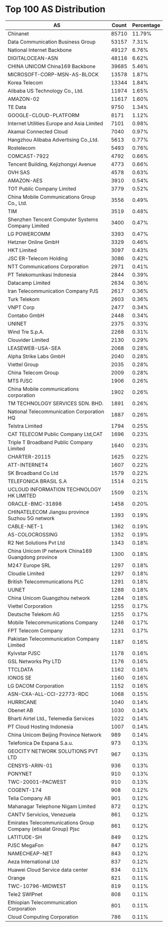 # Top 100 AS Distribution
| AS | Count | Percentage |
|----|----|----|
| Chinanet | 85710 | 11.79% |
| Data Communication Business Group | 53157 | 7.31% |
| National Internet Backbone | 49127 | 6.76% |
| DIGITALOCEAN-ASN | 48116 | 6.62% |
| CHINA UNICOM China169 Backbone | 39685 | 5.46% |
| MICROSOFT-CORP-MSN-AS-BLOCK | 13578 | 1.87% |
| Korea Telecom | 13344 | 1.84% |
| Alibaba US Technology Co., Ltd. | 11974 | 1.65% |
| AMAZON-02 | 11617 | 1.60% |
| TE Data | 9750 | 1.34% |
| GOOGLE-CLOUD-PLATFORM | 8171 | 1.12% |
| Internet Utilities Europe and Asia Limited | 7101 | 0.98% |
| Akamai Connected Cloud | 7040 | 0.97% |
| Hangzhou Alibaba Advertising Co.,Ltd. | 5613 | 0.77% |
| Rostelecom | 5493 | 0.76% |
| COMCAST-7922 | 4792 | 0.66% |
| Tencent Building, Kejizhongyi Avenue | 4773 | 0.66% |
| OVH SAS | 4578 | 0.63% |
| AMAZON-AES | 3910 | 0.54% |
| TOT Public Company Limited | 3779 | 0.52% |
| China Mobile Communications Group Co., Ltd. | 3556 | 0.49% |
| TIM | 3519 | 0.48% |
| Shenzhen Tencent Computer Systems Company Limited | 3400 | 0.47% |
| LG POWERCOMM | 3393 | 0.47% |
| Hetzner Online GmbH | 3329 | 0.46% |
| HKT Limited | 3097 | 0.43% |
| JSC ER-Telecom Holding | 3086 | 0.42% |
| NTT Communications Corporation | 2971 | 0.41% |
| PT Telekomunikasi Indonesia | 2844 | 0.39% |
| Datacamp Limited | 2634 | 0.36% |
| Iran Telecommunication Company PJS | 2617 | 0.36% |
| Turk Telekom | 2603 | 0.36% |
| VNPT Corp | 2477 | 0.34% |
| Contabo GmbH | 2448 | 0.34% |
| UNINET | 2375 | 0.33% |
| Wind Tre S.p.A. | 2268 | 0.31% |
| Clouvider Limited | 2130 | 0.29% |
| LEASEWEB-USA-SEA | 2068 | 0.28% |
| Alpha Strike Labs GmbH | 2040 | 0.28% |
| Viettel Group | 2035 | 0.28% |
| China Telecom Group | 2009 | 0.28% |
| MTS PJSC | 1906 | 0.26% |
| China Mobile communications corporation | 1902 | 0.26% |
| TM TECHNOLOGY SERVICES SDN. BHD. | 1891 | 0.26% |
| National Telecommunication Corporation HQ | 1887 | 0.26% |
| Telstra Limited | 1794 | 0.25% |
| CAT TELECOM Public Company Ltd,CAT | 1696 | 0.23% |
| Triple T Broadband Public Company Limited | 1640 | 0.23% |
| CHARTER-20115 | 1625 | 0.22% |
| ATT-INTERNET4 | 1607 | 0.22% |
| SK Broadband Co Ltd | 1579 | 0.22% |
| TELEFONICA BRASIL S.A | 1514 | 0.21% |
| UCLOUD INFORMATION TECHNOLOGY HK LIMITED | 1509 | 0.21% |
| ORACLE-BMC-31898 | 1458 | 0.20% |
| CHINATELECOM Jiangsu province Suzhou 5G network | 1393 | 0.19% |
| CABLE-NET-1 | 1362 | 0.19% |
| AS-COLOCROSSING | 1352 | 0.19% |
| R2 Net Solutions Pvt Ltd | 1343 | 0.18% |
| China Unicom IP network China169 Guangdong province | 1300 | 0.18% |
| M247 Europe SRL | 1297 | 0.18% |
| Cloudie Limited | 1297 | 0.18% |
| British Telecommunications PLC | 1291 | 0.18% |
| UUNET | 1288 | 0.18% |
| China Unicom Guangzhou network | 1284 | 0.18% |
| Viettel Corporation | 1255 | 0.17% |
| Deutsche Telekom AG | 1255 | 0.17% |
| Mobile Telecommunications Company | 1246 | 0.17% |
| FPT Telecom Company | 1231 | 0.17% |
| Pakistan Telecommunication Company Limited | 1187 | 0.16% |
| Kyivstar PJSC | 1178 | 0.16% |
| GSL Networks Pty LTD | 1176 | 0.16% |
| TTCLDATA | 1162 | 0.16% |
| IONOS SE | 1160 | 0.16% |
| LG DACOM Corporation | 1152 | 0.16% |
| ASN-CXA-ALL-CCI-22773-RDC | 1068 | 0.15% |
| HURRICANE | 1040 | 0.14% |
| Obenet AB | 1030 | 0.14% |
| Bharti Airtel Ltd., Telemedia Services | 1022 | 0.14% |
| PT Cloud Hosting Indonesia | 1007 | 0.14% |
| China Unicom Beijing Province Network | 989 | 0.14% |
| Telefonica De Espana S.a.u. | 973 | 0.13% |
| GEOCITY NETWORK SOLUTIONS PVT LTD | 967 | 0.13% |
| CENSYS-ARIN-01 | 936 | 0.13% |
| PONYNET | 910 | 0.13% |
| TWC-20001-PACWEST | 910 | 0.13% |
| COGENT-174 | 908 | 0.12% |
| Telia Company AB | 901 | 0.12% |
| Mahanagar Telephone Nigam Limited | 872 | 0.12% |
| CANTV Servicios, Venezuela | 861 | 0.12% |
| Emirates Telecommunications Group Company (etisalat Group) Pjsc | 861 | 0.12% |
| LATITUDE-SH | 849 | 0.12% |
| PJSC MegaFon | 847 | 0.12% |
| NAMECHEAP-NET | 843 | 0.12% |
| Aeza International Ltd | 837 | 0.12% |
| Huawei Cloud Service data center | 834 | 0.11% |
| Orange | 821 | 0.11% |
| TWC-10796-MIDWEST | 819 | 0.11% |
| Tele2 SWIPnet | 808 | 0.11% |
| Ethiopian Telecommunication Corporation | 801 | 0.11% |
| Cloud Computing Corporation | 786 | 0.11% |
